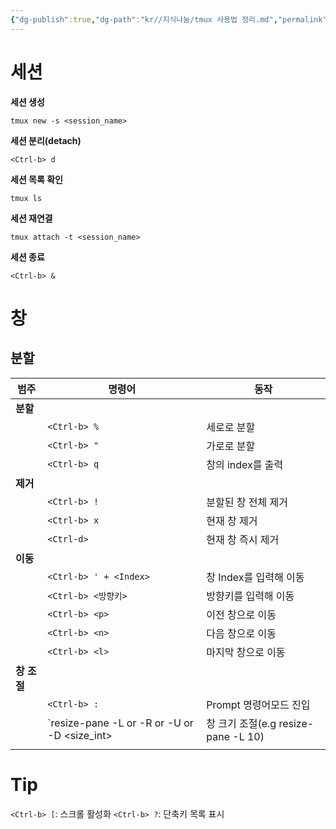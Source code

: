```yaml
---
{"dg-publish":true,"dg-path":"kr//지식나눔/tmux 사용법 정리.md","permalink":"/kr//지식나눔/tmux 사용법 정리/"}
---
```



# 세션

**세션 생성**
```
tmux new -s <session_name>
```

**세션 분리(detach)**
```
<Ctrl-b> d
```

**세션 목록 확인**
```
tmux ls
```
**세션 재연결**
```
tmux attach -t <session_name>
```
**세션 종료**
```
<Ctrl-b> &
```
# 창
## 분할
| 범주        | 명령어                                     | 동작                                |
| ----------- | ------------------------------------------ | ----------------------------------- |
| **분할**    |                                            |                                     |
|             | `<Ctrl-b> %`                               | 세로로 분할                         |
|             | `<Ctrl-b> "`                               | 가로로 분할                         |
|             | `<Ctrl-b> q`                               | 창의 index를 출력                   |
| **제거**    |                                            |                                     |
|             | `<Ctrl-b> !`                               | 분할된 창 전체 제거                 |
|             | `<Ctrl-b> x`                               | 현재 창 제거                        |
|             | `<Ctrl-d>`                                 | 현재 창 즉시 제거                   |
| **이동**    |                                            |                                     |
|             | `<Ctrl-b> ' + <Index>`                     | 창 Index를 입력해 이동              |
|             | `<Ctrl-b> <방향키>`                        | 방향키를 입력해 이동                |
|             | `<Ctrl-b> <p>`                        | 이전 창으로 이동                |
|             | `<Ctrl-b> <n>`                        | 다음 창으로 이동                |
|             | `<Ctrl-b> <l>`                        | 마지막 창으로 이동                |
| **창 조절** |                                            |                                     |
|             | `<Ctrl-b> :`                               | Prompt 명령어모드 진입              |
|             | `resize-pane -L or -R or -U or -D <size_int>  | 창 크기 조절(e.g resize-pane -L 10) |
|             |                                            |                                     |


# Tip
`<Ctrl-b> [`: 스크롤 활성화
`<Ctrl-b> ?`: 단축키 목록 표시